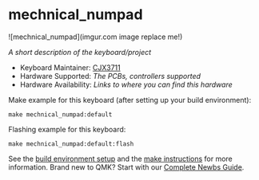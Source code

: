 # mechnical_numpad

![mechnical_numpad](imgur.com image replace me!)

*A short description of the keyboard/project*

* Keyboard Maintainer: [CJX3711](https://github.com/cjx3711)
* Hardware Supported: *The PCBs, controllers supported*
* Hardware Availability: *Links to where you can find this hardware*

Make example for this keyboard (after setting up your build environment):

    make mechnical_numpad:default

Flashing example for this keyboard:

    make mechnical_numpad:default:flash

See the [build environment setup](https://docs.qmk.fm/#/getting_started_build_tools) and the [make instructions](https://docs.qmk.fm/#/getting_started_make_guide) for more information. Brand new to QMK? Start with our [Complete Newbs Guide](https://docs.qmk.fm/#/newbs).
